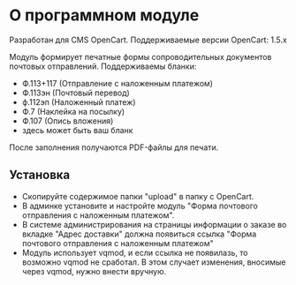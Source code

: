 О программном модуле
====================
Разработан для CMS OpenCart. Поддерживаемые версии OpenCart: 1.5.x

Модуль формирует печатные формы сопроводительных документов почтовых отправлений.
Поддерживаемы бланки:
- Ф.113+117 (Отправление с наложенным платежом)
- Ф.113эн (Почтовый перевод)
- ф.112эп (Наложенный платеж)
- Ф.7 (Наклейка на посылку)
- Ф.107 (Опись вложения)
- здесь может быть ваш бланк

После заполнения получаются PDF-файлы для печати.

Установка
---------
- Скопируйте содержимое папки "upload" в папку с OpenCart.
- В админке установите и настройте модуль "Форма почтового отправления с наложенным платежом".
- В системе администрирования на страницы информации о заказе во вкладке "Адрес доставки" должна появиться ссылка "Форма почтового отправления с наложенным платежом"
- Модуль использует vqmod, и если ссылка не появилазь, то возможно vqmod не сработал. В этом случает изменения, вносимые через vqmod, нужно внести вручную.
